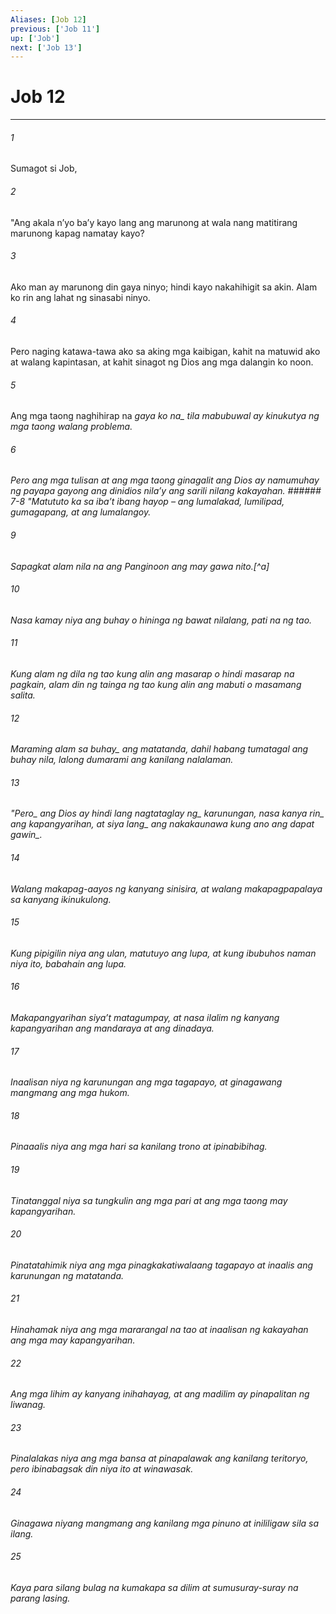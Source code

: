 ```yaml
---
Aliases: [Job 12]
previous: ['Job 11']
up: ['Job']
next: ['Job 13']
---
```

# Job 12

***






















###### 1 










Sumagot si Job, 





















###### 2 










"Ang akala nʼyo baʼy kayo lang ang marunong at wala nang matitirang marunong kapag namatay kayo? 





















###### 3 










Ako man ay marunong din gaya ninyo; hindi kayo nakahihigit sa akin. Alam ko rin ang lahat ng sinasabi ninyo. 





















###### 4 










Pero naging katawa-tawa ako sa aking mga kaibigan, kahit na matuwid ako at walang kapintasan, at kahit sinagot ng Dios ang mga dalangin ko noon. 





















###### 5 










Ang mga taong naghihirap na <i class="trans-change">gaya ko na_ tila mabubuwal ay kinukutya ng mga taong walang problema. 





















###### 6 










Pero ang mga tulisan at ang mga taong ginagalit ang Dios ay namumuhay ng payapa gayong ang dinidios nilaʼy ang sarili nilang kakayahan. ###### 7-8 "Matututo ka sa ibaʼt ibang hayop – ang lumalakad, lumilipad, gumagapang, at ang lumalangoy. 





















###### 9 










Sapagkat alam nila na ang Panginoon ang may gawa nito.[^a] 





















###### 10 










Nasa kamay niya ang buhay o hininga ng bawat nilalang, pati na ng tao. 





















###### 11 










Kung alam ng dila ng tao kung alin ang masarap o hindi masarap na pagkain, alam din ng tainga ng tao kung alin ang mabuti o masamang salita. 





















###### 12 










Maraming alam <i class="trans-change">sa buhay_ ang matatanda, dahil habang tumatagal ang buhay nila, lalong dumarami ang kanilang nalalaman. 





















###### 13 










"<i class="trans-change">Pero_ ang Dios ay <i class="trans-change">hindi lang nagtataglay ng_ karunungan, nasa kanya <i class="trans-change">rin_ ang kapangyarihan, at <i class="trans-change">siya lang_ ang nakakaunawa <i class="trans-change">kung ano ang dapat gawin_. 





















###### 14 










Walang makapag-aayos ng kanyang sinisira, at walang makapagpapalaya sa kanyang ikinukulong. 





















###### 15 










Kung pipigilin niya ang ulan, matutuyo ang lupa, at kung ibubuhos naman niya ito, babahain ang lupa. 





















###### 16 










Makapangyarihan siyaʼt matagumpay, at nasa ilalim ng kanyang kapangyarihan ang mandaraya at ang dinadaya. 





















###### 17 










Inaalisan niya ng karunungan ang mga tagapayo, at ginagawang mangmang ang mga hukom. 





















###### 18 










Pinaaalis niya ang mga hari sa kanilang trono at ipinabibihag. 





















###### 19 










Tinatanggal niya sa tungkulin ang mga pari at ang mga taong may kapangyarihan. 





















###### 20 










Pinatatahimik niya ang mga pinagkakatiwalaang tagapayo at inaalis ang karunungan ng matatanda. 





















###### 21 










Hinahamak niya ang mga mararangal na tao at inaalisan ng kakayahan ang mga may kapangyarihan. 





















###### 22 










Ang mga lihim ay kanyang inihahayag, at ang madilim ay pinapalitan ng liwanag. 





















###### 23 










Pinalalakas niya ang mga bansa at pinapalawak ang kanilang teritoryo, pero ibinabagsak din niya ito at winawasak. 





















###### 24 










Ginagawa niyang mangmang ang kanilang mga pinuno at inililigaw sila sa ilang. 





















###### 25 










Kaya para silang bulag na kumakapa sa dilim at sumusuray-suray na parang lasing.
